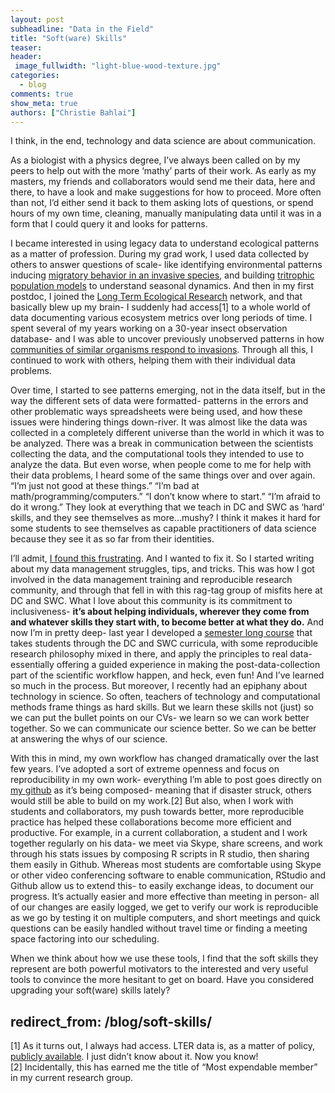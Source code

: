 ```yaml
---
layout: post
subheadline: "Data in the Field"
title: "Soft(ware) Skills"
teaser: 
header:
 image_fullwidth: "light-blue-wood-texture.jpg"
categories:
  - blog
comments: true
show_meta: true
authors: ["Christie Bahlai"]
---
```


I think, in the end, technology and data science are about communication.  

As a biologist with a physics degree, I’ve always been called on by my peers to help out with the more ‘mathy’ parts of their work. 
As early as my masters, my friends and collaborators would send me their data, here and there, to have a look and make suggestions for 
how to proceed. More often than not, I’d either send it back to them asking lots of questions, or spend hours of my own time, cleaning, 
manually manipulating data until it was in a form that I could query it and looks for patterns.   

I became interested in using legacy data to understand ecological patterns as a matter of profession. During my grad work, I used data 
collected by others to answer questions of scale- like identifying environmental patterns inducing [migratory behavior in an invasive 
species](http://onlinelibrary.wiley.com/doi/10.1111/afe.12051/full), and building 
[tritrophic population models](http://www.sciencedirect.com/science/article/pii/S0304380013000410) to understand seasonal dynamics. And then in my first postdoc, I joined the [Long Term Ecological Research](https://lternet.edu/) network, and that basically blew up 
my brain- I suddenly had access[1] to a whole world of data documenting various ecosystem metrics over long periods of time. I spent several 
of my years working on a 30-year insect observation database- and I was able to uncover previously unobserved patterns in how 
[communities of similar organisms respond to invasions](http://link.springer.com/article/10.1007/s10530-014-0772-4).  Through all this, 
I continued to work with others, helping them with their individual data problems.  

Over time, I started to see patterns emerging, not in the data itself, but in the way the different sets of data were formatted- 
patterns in the errors and other problematic ways spreadsheets were being used, and how these issues were hindering things down-river. 
It was almost like the data was collected in a completely different universe than the world in which it was to be analyzed. 
There was a break in communication between the scientists collecting the data, and the computational tools they intended to use to 
analyze the data.  But even worse, when people come to me for help with their data problems, I heard some of the same things over 
and over again. “I’m just not good at these things.” “I’m bad at math/programming/computers.” “I don’t know where to start.” 
“I’m afraid to do it wrong.”  They look at everything that we teach in DC and SWC as ‘hard’ skills, and they see 
themselves as more…mushy?  I think it makes it hard for some students to see themselves as capable practitioners of data science 
because they see it as so far from their identities.    

I’ll admit, [I found this frustrating](https://practicaldatamanagement.wordpress.com/2013/12/16/excel-is-not-your-lab-notebook/). 
And I wanted to fix it. So I started writing about my data management struggles, tips, and tricks.  This was how I got involved in the 
data management training and reproducible research community, and through that fell in with this rag-tag group of misfits here at DC and 
SWC. What I love about this community is its commitment to inclusiveness- **it’s about helping individuals, wherever they come from and 
whatever skills they start with, to become better at what they do.** And now I’m in pretty deep- last year I developed a 
[semester long course](https://cbahlai.github.io/rqm-template/) that takes students through the DC and SWC curricula, 
with some reproducible research philosophy mixed in there, and apply the principles to real data- essentially offering a 
guided experience in making the post-data-collection part of the scientific workflow happen, and heck, even fun! And I’ve learned so much in the process. But moreover, I recently had an epiphany about technology in science. So often, 
teachers of technology and computational methods frame things as hard skills. But we learn these skills not (just) so we can put the 
bullet points on our CVs- we learn so we can work better together. So we can communicate our science better. So we can be better at 
answering the whys of our science.  

With this in mind, my own workflow has changed dramatically over the last few years. I’ve adopted a sort of extreme openness and focus 
on reproducibility in my own work- everything I’m able to post goes directly on [my github](https://github.com/cbahlai) as it’s being 
composed- meaning that if disaster struck, others would still be able to build on my work.[2] But also, when I work with students and 
collaborators, my push towards better, more reproducible practice has helped these collaborations become more efficient and productive. 
For example, in a current collaboration, a student and I work together regularly on his data- we meet via Skype, share screens, and work 
through his stats issues by composing R scripts in R studio, then sharing them easily in Github. Whereas most students are comfortable 
using Skype or other video conferencing software to enable communication, RStudio and Github allow us to extend this- to easily exchange 
ideas, to document our progress. It’s actually easier and more effective than meeting in person- all of our changes are easily logged, 
we get to verify our work is reproducible as we go by testing it on multiple computers, and short meetings and quick questions can be 
easily handled without travel time or finding a meeting space factoring into our scheduling.  

When we think about how we use these tools, I find that the soft skills they represent are both powerful motivators to the interested 
and very useful tools to convince the more hesitant to get on board. Have you considered upgrading your soft(ware) skills lately?  


redirect_from: /blog/soft-skills/
---
[1] As it turns out, I always had access. LTER data is, as a matter of policy, 
[publicly available](https://portal.lternet.edu/nis/home.jsp). I just didn’t know about it. Now you know!  
[2] Incidentally, this has earned me the title of “Most expendable member” in my current research group.

